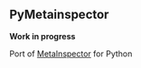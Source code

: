 PyMetainspector
----------------

**Work in progress**

Port of [MetaInspector](https://github.com/jaimeiniesta/metainspector) for Python